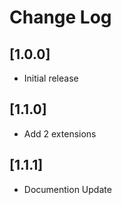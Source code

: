 # Change Log

## [1.0.0]

- Initial release
## [1.1.0]

- Add 2 extensions

## [1.1.1]

- Documention Update
